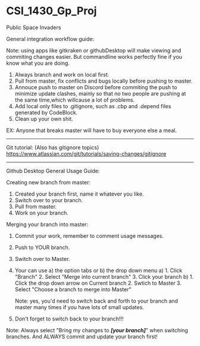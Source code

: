 # CSI_1430_Gp_Proj
Public Space Invaders

General integration workflow guide:

Note: using apps like gitkraken or githubDesktop will make viewing and commiting changes easier. 
      But commandline works perfectly fine if you know what you are doing.

1. Always branch and work on local first.
2. Pull from master, fix conflicts and bugs locally before pushing to master.
3. Annouce push to master on Discord before commiting the push to minimize update clashes, 
   mainly so that no two people are pushing at the same time,which willcause a lot of problems.
4. Add local only files to .gitignore, 
   such as .cbp and .depend files generated by CodeBlock.
5. Clean up your own shit.

EX: Anyone that breaks master will have to buy everyone else a meal.

-----------------------------------------
Git tutorial:
(Also has gitignore topics)
https://www.atlassian.com/git/tutorials/saving-changes/gitignore

-----------------------------------------

Github Desktop General Usage Guide:

Creating new branch from master:
1. Created your branch first, name it whatever you like.
2. Switch over to your branch.
3. Pull from master.
4. Work on your branch.

Merging your branch into master:
1. Commit your work, remember to comment usage messages.
2. Push to YOUR branch.
3. Switch over to Master.
4. Your can use a) the option tabs or b) the drop down menu
	a) 1. Click "Branch"
	   2. Select "Merge into current branch"
	   3. Click your branch
	b) 1. Click the drop down arrow on Current branch
	   2. Swtich to Master
	   3. Select "Choose a branch to merge into Master"

	Note: yes, you'd need to switch back and forth to your branch and 
	master many times if you have lots of small updates.

5. Don't forget to switch back to your branch!!!

Note: Always select "Bring my changes to ***[your branch]***" when 
switching branches. And ALWAYS commit and update your branch first!
